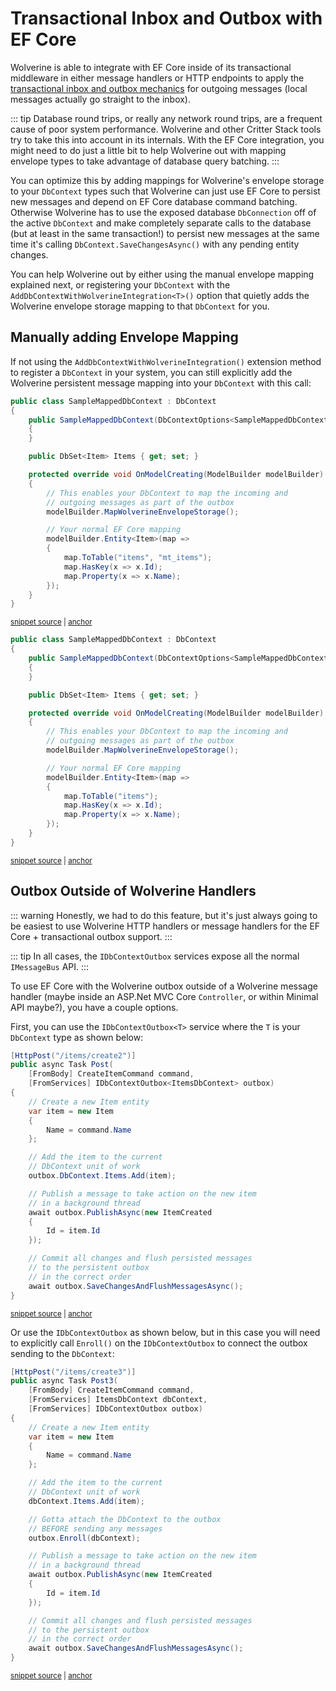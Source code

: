 # Transactional Inbox and Outbox with EF Core

Wolverine is able to integrate with EF Core inside of its transactional middleware in either message handlers or HTTP
endpoints to apply the [transactional inbox and outbox mechanics](/guide/durability/) for outgoing messages (local messages actually go straight to the inbox).

::: tip
Database round trips, or really any network round trips, are a frequent cause of poor system performance. Wolverine and other
Critter Stack tools try to take this into account in its internals. With the EF Core integration, you might need to do just a little
bit to help Wolverine out with mapping envelope types to take advantage of database query batching.
:::

You can optimize this by adding mappings for Wolverine's envelope storage to your `DbContext` types such that Wolverine can
just use EF Core to persist new messages and depend on EF Core database command batching. Otherwise Wolverine has to use
the exposed database `DbConnection` off of the active `DbContext` and make completely separate calls to the database (but at least
in the same transaction!) to persist new messages at the same time it's calling `DbContext.SaveChangesAsync()` with any
pending entity changes. 

You can help Wolverine out by either using the manual envelope mapping explained next, or registering your `DbContext`
with the `AddDbContextWithWolverineIntegration<T>()` option that quietly adds the Wolverine envelope storage mapping
to that `DbContext` for you.

## Manually adding Envelope Mapping

If not using the `AddDbContextWithWolverineIntegration()` extension method to register a `DbContext` in your system, you
can still explicitly add the Wolverine persistent message mapping into your `DbContext` with this call:

<!-- snippet: sample_mapping_envelope_storage_to_dbcontext -->
<a id='snippet-sample_mapping_envelope_storage_to_dbcontext'></a>
```cs
public class SampleMappedDbContext : DbContext
{
    public SampleMappedDbContext(DbContextOptions<SampleMappedDbContext> options) : base(options)
    {
    }

    public DbSet<Item> Items { get; set; }

    protected override void OnModelCreating(ModelBuilder modelBuilder)
    {
        // This enables your DbContext to map the incoming and
        // outgoing messages as part of the outbox
        modelBuilder.MapWolverineEnvelopeStorage();

        // Your normal EF Core mapping
        modelBuilder.Entity<Item>(map =>
        {
            map.ToTable("items", "mt_items");
            map.HasKey(x => x.Id);
            map.Property(x => x.Name);
        });
    }
}
```
<sup><a href='https://github.com/JasperFx/wolverine/blob/main/src/Persistence/EfCoreTests/SampleDbContext.cs#L31-L57' title='Snippet source file'>snippet source</a> | <a href='#snippet-sample_mapping_envelope_storage_to_dbcontext' title='Start of snippet'>anchor</a></sup>
<a id='snippet-sample_mapping_envelope_storage_to_dbcontext-1'></a>
```cs
public class SampleMappedDbContext : DbContext
{
    public SampleMappedDbContext(DbContextOptions<SampleMappedDbContext> options) : base(options)
    {
    }

    public DbSet<Item> Items { get; set; }

    protected override void OnModelCreating(ModelBuilder modelBuilder)
    {
        // This enables your DbContext to map the incoming and
        // outgoing messages as part of the outbox
        modelBuilder.MapWolverineEnvelopeStorage();

        // Your normal EF Core mapping
        modelBuilder.Entity<Item>(map =>
        {
            map.ToTable("items");
            map.HasKey(x => x.Id);
            map.Property(x => x.Name);
        });
    }
}
```
<sup><a href='https://github.com/JasperFx/wolverine/blob/main/src/Persistence/PersistenceTests/SampleDbContext.cs#L56-L82' title='Snippet source file'>snippet source</a> | <a href='#snippet-sample_mapping_envelope_storage_to_dbcontext-1' title='Start of snippet'>anchor</a></sup>
<!-- endSnippet -->

## Outbox Outside of Wolverine Handlers

::: warning
Honestly, we had to do this feature, but it's just always going to be easiest to use Wolverine HTTP handlers or message handlers
for the EF Core + transactional outbox support.
:::

::: tip
In all cases, the `IDbContextOutbox` services expose all the normal `IMessageBus` API.
:::

To use EF Core with the Wolverine outbox outside of a Wolverine message handler (maybe inside an ASP.Net MVC Core `Controller`, or within Minimal API maybe?), you have a couple options.

First, you can use the `IDbContextOutbox<T>` service where the `T` is your `DbContext` type as shown below:

<!-- snippet: sample_using_dbcontext_outbox_1 -->
<a id='snippet-sample_using_dbcontext_outbox_1'></a>
```cs
[HttpPost("/items/create2")]
public async Task Post(
    [FromBody] CreateItemCommand command,
    [FromServices] IDbContextOutbox<ItemsDbContext> outbox)
{
    // Create a new Item entity
    var item = new Item
    {
        Name = command.Name
    };

    // Add the item to the current
    // DbContext unit of work
    outbox.DbContext.Items.Add(item);

    // Publish a message to take action on the new item
    // in a background thread
    await outbox.PublishAsync(new ItemCreated
    {
        Id = item.Id
    });

    // Commit all changes and flush persisted messages
    // to the persistent outbox
    // in the correct order
    await outbox.SaveChangesAndFlushMessagesAsync();
}
```
<sup><a href='https://github.com/JasperFx/wolverine/blob/main/src/Samples/EFCoreSample/ItemService/CreateItemController.cs#L12-L42' title='Snippet source file'>snippet source</a> | <a href='#snippet-sample_using_dbcontext_outbox_1' title='Start of snippet'>anchor</a></sup>
<!-- endSnippet -->

Or use the `IDbContextOutbox` as shown below, but in this case you will need to explicitly call `Enroll()` on
the `IDbContextOutbox` to connect the outbox sending to the `DbContext`:

<!-- snippet: sample_using_dbcontext_outbox_2 -->
<a id='snippet-sample_using_dbcontext_outbox_2'></a>
```cs
[HttpPost("/items/create3")]
public async Task Post3(
    [FromBody] CreateItemCommand command,
    [FromServices] ItemsDbContext dbContext,
    [FromServices] IDbContextOutbox outbox)
{
    // Create a new Item entity
    var item = new Item
    {
        Name = command.Name
    };

    // Add the item to the current
    // DbContext unit of work
    dbContext.Items.Add(item);

    // Gotta attach the DbContext to the outbox
    // BEFORE sending any messages
    outbox.Enroll(dbContext);

    // Publish a message to take action on the new item
    // in a background thread
    await outbox.PublishAsync(new ItemCreated
    {
        Id = item.Id
    });

    // Commit all changes and flush persisted messages
    // to the persistent outbox
    // in the correct order
    await outbox.SaveChangesAndFlushMessagesAsync();
}
```
<sup><a href='https://github.com/JasperFx/wolverine/blob/main/src/Samples/EFCoreSample/ItemService/CreateItemController.cs#L45-L80' title='Snippet source file'>snippet source</a> | <a href='#snippet-sample_using_dbcontext_outbox_2' title='Start of snippet'>anchor</a></sup>
<!-- endSnippet -->
